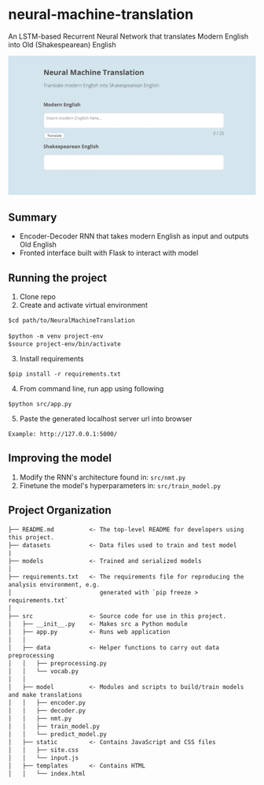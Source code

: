 neural-machine-translation
==============================

An LSTM-based Recurrent Neural Network that translates Modern English into Old (Shakespearean) English

![alt text](https://github.com/markbotros1/neural-machine-translation/blob/main/example.png?raw=true)

Summary
-------
- Encoder-Decoder RNN that takes modern English as input and outputs Old English
- Fronted interface built with Flask to interact with model

Running the project
------------
1. Clone repo
2. Create and activate virtual environment
```
$cd path/to/NeuralMachineTranslation

$python -m venv project-env
$source project-env/bin/activate
```
3. Install requirements
```
$pip install -r requirements.txt
```
4. From command line, run app using following
```
$python src/app.py
```
5. Paste the generated localhost server url into browser
```
Example: http://127.0.0.1:5000/
```

Improving the model
------------
1. Modify the RNN's architecture found in: ```src/nmt.py```
2. Finetune the model's hyperparameters in: ```src/train_model.py```

Project Organization
------------

    ├── README.md          <- The top-level README for developers using this project.
    ├── datasets           <- Data files used to train and test model
    |
    ├── models             <- Trained and serialized models
    │
    ├── requirements.txt   <- The requirements file for reproducing the analysis environment, e.g.
    │                         generated with `pip freeze > requirements.txt`
    │
    ├── src                <- Source code for use in this project.
    │   ├── __init__.py    <- Makes src a Python module
    │   ├── app.py         <- Runs web application
    │   │
    │   ├── data           <- Helper functions to carry out data preprocessing
    │   │   ├── preprocessing.py
    │   │   └── vocab.py
    │   │
    │   ├── model          <- Modules and scripts to build/train models and make translations
    │   │   ├── encoder.py
    │   │   ├── decoder.py
    │   │   ├── nmt.py
    │   │   ├── train_model.py
    │   │   └── predict_model.py
    │   ├── static         <- Contains JavaScript and CSS files
    │   │   ├── site.css
    │   │   └── input.js   
    │   ├── templates      <- Contains HTML
    │   │   └── index.html             
